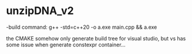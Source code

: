 # unzipDNA_v2
-build command:
g++ -std=c++20 -o a.exe main.cpp && a.exe

the CMAKE somehow only generate build tree for visual studio, but vs has some issue when generate constexpr container...
